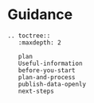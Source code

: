 # Guidance

```eval_rst
.. toctree::
   :maxdepth: 2

   plan
   Useful-information
   before-you-start
   plan-and-process
   publish-data-openly
   next-steps
```
